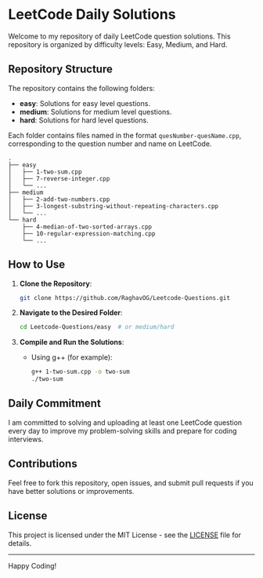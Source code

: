
# LeetCode Daily Solutions

Welcome to my repository of daily LeetCode question solutions. This repository is organized by difficulty levels: Easy, Medium, and Hard.

## Repository Structure

The repository contains the following folders:

- **easy**: Solutions for easy level questions.
- **medium**: Solutions for medium level questions.
- **hard**: Solutions for hard level questions.

Each folder contains files named in the format `quesNumber-quesName.cpp`, corresponding to the question number and name on LeetCode.

```
.
├── easy
│   ├── 1-two-sum.cpp
│   ├── 7-reverse-integer.cpp
│   └── ...
├── medium
│   ├── 2-add-two-numbers.cpp
│   ├── 3-longest-substring-without-repeating-characters.cpp
│   └── ...
└── hard
    ├── 4-median-of-two-sorted-arrays.cpp
    ├── 10-regular-expression-matching.cpp
    └── ...
```

## How to Use

1. **Clone the Repository**:
   ```sh
   git clone https://github.com/RaghavOG/Leetcode-Questions.git
   ```

2. **Navigate to the Desired Folder**:
   ```sh
   cd Leetcode-Questions/easy  # or medium/hard
   ```

3. **Compile and Run the Solutions**:
   - Using g++ (for example):
     ```sh
     g++ 1-two-sum.cpp -o two-sum
     ./two-sum
     ```

## Daily Commitment

I am committed to solving and uploading at least one LeetCode question every day to improve my problem-solving skills and prepare for coding interviews.

## Contributions

Feel free to fork this repository, open issues, and submit pull requests if you have better solutions or improvements.

## License

This project is licensed under the MIT License - see the [LICENSE](LICENSE) file for details.

---

Happy Coding!


